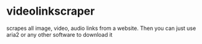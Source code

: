 # videolinkscraper
scrapes all image, video, audio links from a website. Then you can just use aria2 or any other software to download it

